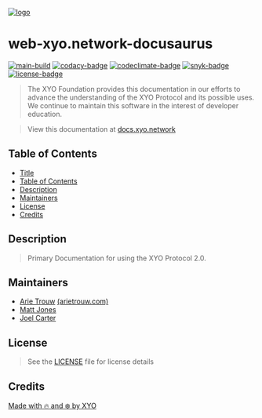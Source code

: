 [![logo][]](https://xyo.network)

# web-xyo.network-docusaurus

[![main-build][]][main-build-link]
[![codacy-badge][]][codacy-link]
[![codeclimate-badge][]][codeclimate-link]
[![snyk-badge][]][snyk-link]
[![license-badge][]][license-link]


> The XYO Foundation provides this documentation in our efforts to
> advance the understanding of the XYO Protocol and its possible uses.
> We continue to maintain this software in the interest of developer education.

> View this documentation at [docs.xyo.network](https://docs.xyo.network)

## Table of Contents
-   [Title](#web-xyo.network-docusaurus)
-   [Table of Contents](#table-of-contents)
-   [Description](#description)
-   [Maintainers](#maintainers)
-   [License](#license)
-   [Credits](#credits)

## Description

> Primary Documentation for using the XYO Protocol 2.0.

## Maintainers

-   [Arie Trouw](https://github.com/arietrouw) [(arietrouw.com)](https://arietrouw.com)
-   [Matt Jones](https://github.com/jonesmac)
-   [Joel Carter](https://github.com/JoelBCarter)

## License

> See the [LICENSE](https://raw.githubusercontent.com/XYOracleNetwork/web-xyo.network-docusaurus/main/LICENSE)
> file for license details

## Credits

[Made with 🔥 and ❄️ by XYO](https://xyo.network)

[logo]: https://cdn.xy.company/img/brand/XYO_full_colored.png

[main-build]: https://github.com/XYOracleNetwork/web-xyo.network-docusaurus/actions/workflows/build.yml/badge.svg
[main-build-link]: https://github.com/XYOracleNetwork/web-xyo.network-docusaurus/actions/workflows/build.yml

[codacy-badge]: https://app.codacy.com/project/badge/Grade/ba1f344ae34e4bfe999331cf4e27b9f5
[codacy-link]: https://www.codacy.com/gh/XYOracleNetwork/web-xyo.network-docusaurus/dashboard?utm_source=github.com&utm_medium=referral&utm_content=XYOracleNetwork/web-xyo.network-docusaurus&utm_campaign=Badge_Grade

[codeclimate-badge]: https://api.codeclimate.com/v1/badges/0e76349c9541f3866948/maintainability
[codeclimate-link]: https://codeclimate.com/github/XYOracleNetwork/web-xyo.network-docusaurus/maintainability

[snyk-badge]: https://snyk.io/test/github/XYOracleNetwork/web-xyo.network-docusaurus/badge.svg?targetFile=package.json
[snyk-link]: https://snyk.io/test/github/XYOracleNetwork/web-xyo.network-docusaurus?targetFile=package.json

[license-badge]: https://img.shields.io/github/license/XYOracleNetwork/sdk-xyo-client-js
[license-link]: https://github.com/XYOracleNetwork/web-xyo.network-docusaurus/blob/main/LICENSE